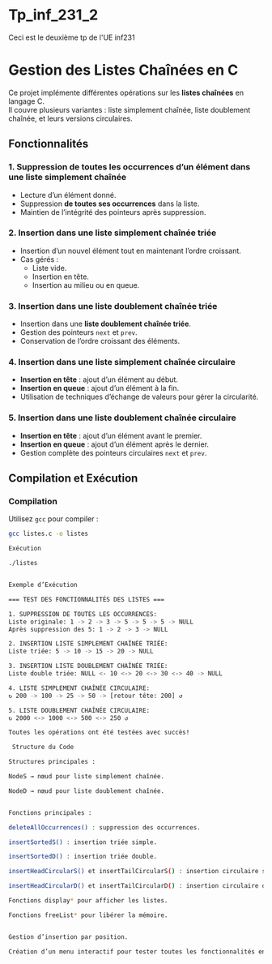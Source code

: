 # Tp_inf_231_2
Ceci est le deuxième tp de l'UE inf231
# Gestion des Listes Chaînées en C

Ce projet implémente différentes opérations sur les **listes chaînées** en langage C.  
Il couvre plusieurs variantes : liste simplement chaînée, liste doublement chaînée, et leurs versions circulaires.  


## Fonctionnalités

### 1. Suppression de toutes les occurrences d’un élément dans une liste simplement chaînée
- Lecture d’un élément donné.
- Suppression **de toutes ses occurrences** dans la liste.
- Maintien de l’intégrité des pointeurs après suppression.

### 2. Insertion dans une liste simplement chaînée triée
- Insertion d’un nouvel élément tout en maintenant l’ordre croissant.
- Cas gérés :
  - Liste vide.
  - Insertion en tête.
  - Insertion au milieu ou en queue.

### 3. Insertion dans une liste doublement chaînée triée
- Insertion dans une **liste doublement chaînée triée**.
- Gestion des pointeurs `next` et `prev`.
- Conservation de l’ordre croissant des éléments.

### 4. Insertion dans une liste simplement chaînée circulaire
- **Insertion en tête** : ajout d’un élément au début.
- **Insertion en queue** : ajout d’un élément à la fin.
- Utilisation de techniques d’échange de valeurs pour gérer la circularité.

### 5. Insertion dans une liste doublement chaînée circulaire
- **Insertion en tête** : ajout d’un élément avant le premier.
- **Insertion en queue** : ajout d’un élément après le dernier.
- Gestion complète des pointeurs circulaires `next` et `prev`.


## Compilation et Exécution

### Compilation
Utilisez `gcc` pour compiler :
```bash
gcc listes.c -o listes

Exécution

./listes


Exemple d’Exécution

=== TEST DES FONCTIONNALITÉS DES LISTES ===

1. SUPPRESSION DE TOUTES LES OCCURRENCES:
Liste originale: 1 -> 2 -> 3 -> 5 -> 5 -> 5 -> NULL
Après suppression des 5: 1 -> 2 -> 3 -> NULL

2. INSERTION LISTE SIMPLEMENT CHAÎNÉE TRIÉE:
Liste triée: 5 -> 10 -> 15 -> 20 -> NULL

3. INSERTION LISTE DOUBLEMENT CHAÎNÉE TRIÉE:
Liste double triée: NULL <- 10 <-> 20 <-> 30 <-> 40 -> NULL

4. LISTE SIMPLEMENT CHAÎNÉE CIRCULAIRE:
↻ 200 -> 100 -> 25 -> 50 -> [retour tête: 200] ↺

5. LISTE DOUBLEMENT CHAÎNÉE CIRCULAIRE:
↻ 2000 <-> 1000 <-> 500 <-> 250 ↺

Toutes les opérations ont été testées avec succès!

 Structure du Code

Structures principales :

NodeS → nœud pour liste simplement chaînée.

NodeD → nœud pour liste doublement chaînée.


Fonctions principales :

deleteAllOccurrences() : suppression des occurrences.

insertSortedS() : insertion triée simple.

insertSortedD() : insertion triée double.

insertHeadCircularS() et insertTailCircularS() : insertion circulaire simple.

insertHeadCircularD() et insertTailCircularD() : insertion circulaire double.

Fonctions display* pour afficher les listes.

Fonctions freeList* pour libérer la mémoire.


Gestion d’insertion par position.

Création d’un menu interactif pour tester toutes les fonctionnalités en mode utilisateur.
